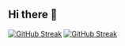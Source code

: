 ## Hi there 👋

<!--
**fireWinters/fireWinters** is a ✨ _special_ ✨ repository because its `README.md` (this file) appears on your GitHub profile.

Here are some ideas to get you started:

- 🔭 I’m currently working on ...
- 🌱 I’m currently learning ...
- 👯 I’m looking to collaborate on ...
- 🤔 I’m looking for help with ...
- 💬 Ask me about ...
- 📫 How to reach me: ...
- 😄 Pronouns: ...
- ⚡ Fun fact: ...
-->
<a href="https://git.io/streak-stats"><img src="https://streak-stats.demolab.com?user=fireWinters" alt="GitHub Streak" /></a>
[![GitHub Streak](https://streak-stats.demolab.com?user=fireWinters&theme=dark-minimalist&hide_border=true&date_format=M%20j%5B%2C%20Y%5D)](https://git.io/streak-stats)
